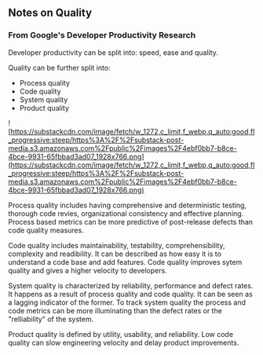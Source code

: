 
## Notes on Quality

### From Google's Developer Productivity Research

Developer productivity can be split into: speed, ease and quality.

Quality can be further split into:
- Process quality
- Code quality
- System quality
- Product quality

![https://substackcdn.com/image/fetch/w_1272,c_limit,f_webp,q_auto:good,fl_progressive:steep/https%3A%2F%2Fsubstack-post-media.s3.amazonaws.com%2Fpublic%2Fimages%2F4ebf0bb7-b8ce-4bce-9931-65fbbad3ad07_1928x766.png](https://substackcdn.com/image/fetch/w_1272,c_limit,f_webp,q_auto:good,fl_progressive:steep/https%3A%2F%2Fsubstack-post-media.s3.amazonaws.com%2Fpublic%2Fimages%2F4ebf0bb7-b8ce-4bce-9931-65fbbad3ad07_1928x766.png)

Process quality includes having comprehensive and deterministic testing, thorough code revies, organizational consistency and effective planning. Process based metrics can be more predictive of post-release defects than code quality measures.

Code quality includes maintainability, testability, comprehensibility, complexity and readibility. It can be described as how easy it is to understand a code base and add features. Code quality improves sytem quality and gives a higher velocity to developers.

System quality is characterized by reliability, performance and defect rates. It happens as a result of process quality and code quality. It can be seen as a lagging indicator of the former. To track system quality the process and code metrics can be more illuminating than the defect rates or the "relliability" of the system.

Product quality is defined by utility, usability, and reliability. Low code quality can slow engineering velocity and delay product improvements. 


